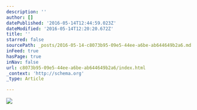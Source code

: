 ```yaml
---
description: ''
author: []
datePublished: '2016-05-14T12:44:59.023Z'
dateModified: '2016-05-14T12:20:20.672Z'
title: ''
starred: false
sourcePath: _posts/2016-05-14-c8073b95-09e5-44ee-a6be-ab644649b2a6.md
inFeed: true
hasPage: true
inNav: false
url: c8073b95-09e5-44ee-a6be-ab644649b2a6/index.html
_context: 'http://schema.org'
_type: Article

---
```

![](https://the-grid-user-content.s3-us-west-2.amazonaws.com/09575a02-524f-46fb-87e9-463f4332d91c.jpg)